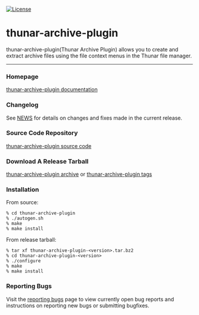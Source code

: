 [![License](https://img.shields.io/badge/License-GPL%20v2-blue.svg)](https://gitlab.xfce.org/xfce/thunar-archive-plugin/COPYING)

thunar-archive-plugin
====================

thunar-archive-plugin(Thunar Archive Plugin) allows you to create and extract archive files using the file context menus in the Thunar file manager.

----

### Homepage

[thunar-archive-plugin documentation](https://docs.xfce.org/xfce/thunar-archive-plugin/start)

### Changelog

See [NEWS](https://gitlab.xfce.org/xfce/thunar-archive-plugin/-/blob/master/NEWS) for details on changes and fixes made in the current release.

### Source Code Repository

[thunar-archive-plugin source code](https://gitlab.xfce.org/xfce/thunar-archive-plugin)

### Download A Release Tarball

[thunar-archive-plugin archive](https://archive.xfce.org/src/xfce/thunar-archive-plugin)
    or
[thunar-archive-plugin tags](https://gitlab.xfce.org/xfce/thunar-archive-plugin/-/tags)
### Installation

From source: 

    % cd thunar-archive-plugin
    % ./autogen.sh
    % make
    % make install

From release tarball:

    % tar xf thunar-archive-plugin-<version>.tar.bz2
    % cd thunar-archive-plugin-<version>
    % ./configure
    % make
    % make install

### Reporting Bugs

Visit the [reporting bugs](https://docs.xfce.org/xfce/thunar-archive-plugin/bugs) page to view currently open bug reports and instructions on reporting new bugs or submitting bugfixes.


